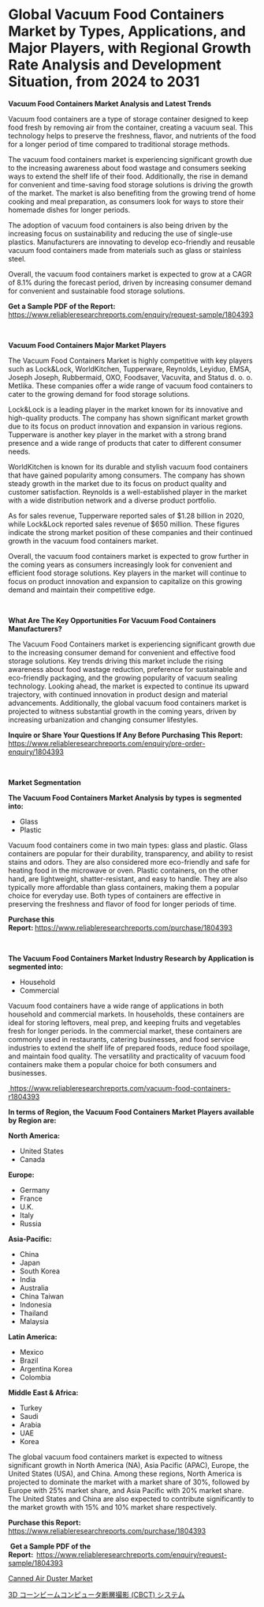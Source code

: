 <p><h1>Global Vacuum Food Containers Market by Types, Applications, and Major Players, with Regional Growth Rate Analysis and Development Situation, from 2024 to 2031</h1></p><p><strong>Vacuum Food Containers Market Analysis and Latest Trends</strong></p>
<p><p>Vacuum food containers are a type of storage container designed to keep food fresh by removing air from the container, creating a vacuum seal. This technology helps to preserve the freshness, flavor, and nutrients of the food for a longer period of time compared to traditional storage methods.</p><p>The vacuum food containers market is experiencing significant growth due to the increasing awareness about food wastage and consumers seeking ways to extend the shelf life of their food. Additionally, the rise in demand for convenient and time-saving food storage solutions is driving the growth of the market. The market is also benefiting from the growing trend of home cooking and meal preparation, as consumers look for ways to store their homemade dishes for longer periods.</p><p>The adoption of vacuum food containers is also being driven by the increasing focus on sustainability and reducing the use of single-use plastics. Manufacturers are innovating to develop eco-friendly and reusable vacuum food containers made from materials such as glass or stainless steel.</p><p>Overall, the vacuum food containers market is expected to grow at a CAGR of 8.1% during the forecast period, driven by increasing consumer demand for convenient and sustainable food storage solutions.</p></p>
<p><strong>Get a Sample PDF of the Report:&nbsp;</strong> <a href="https://www.reliableresearchreports.com/enquiry/request-sample/1804393">https://www.reliableresearchreports.com/enquiry/request-sample/1804393</a></p>
<p>&nbsp;</p>
<p><strong>Vacuum Food Containers Major Market Players</strong></p>
<p><p>The Vacuum Food Containers Market is highly competitive with key players such as Lock&Lock, WorldKitchen, Tupperware, Reynolds, Leyiduo, EMSA, Joseph Joseph, Rubbermaid, OXO, Foodsaver, Vacuvita, and Status d. o. o. Metlika. These companies offer a wide range of vacuum food containers to cater to the growing demand for food storage solutions.</p><p>Lock&Lock is a leading player in the market known for its innovative and high-quality products. The company has shown significant market growth due to its focus on product innovation and expansion in various regions. Tupperware is another key player in the market with a strong brand presence and a wide range of products that cater to different consumer needs.</p><p>WorldKitchen is known for its durable and stylish vacuum food containers that have gained popularity among consumers. The company has shown steady growth in the market due to its focus on product quality and customer satisfaction. Reynolds is a well-established player in the market with a wide distribution network and a diverse product portfolio.</p><p>As for sales revenue, Tupperware reported sales of $1.28 billion in 2020, while Lock&Lock reported sales revenue of $650 million. These figures indicate the strong market position of these companies and their continued growth in the vacuum food containers market.</p><p>Overall, the vacuum food containers market is expected to grow further in the coming years as consumers increasingly look for convenient and efficient food storage solutions. Key players in the market will continue to focus on product innovation and expansion to capitalize on this growing demand and maintain their competitive edge.</p></p>
<p>&nbsp;</p>
<p><strong>What Are The Key Opportunities For Vacuum Food Containers Manufacturers?</strong></p>
<p><p>The Vacuum Food Containers market is experiencing significant growth due to the increasing consumer demand for convenient and effective food storage solutions. Key trends driving this market include the rising awareness about food wastage reduction, preference for sustainable and eco-friendly packaging, and the growing popularity of vacuum sealing technology. Looking ahead, the market is expected to continue its upward trajectory, with continued innovation in product design and material advancements. Additionally, the global vacuum food containers market is projected to witness substantial growth in the coming years, driven by increasing urbanization and changing consumer lifestyles.</p></p>
<p><strong>Inquire or Share Your Questions If Any Before Purchasing This Report:</strong> <a href="https://www.reliableresearchreports.com/enquiry/pre-order-enquiry/1804393">https://www.reliableresearchreports.com/enquiry/pre-order-enquiry/1804393</a></p>
<p>&nbsp;</p>
<p><strong>Market Segmentation</strong></p>
<p><strong>The Vacuum Food Containers Market Analysis by types is segmented into:</strong></p>
<p><ul><li>Glass</li><li>Plastic</li></ul></p>
<p><p>Vacuum food containers come in two main types: glass and plastic. Glass containers are popular for their durability, transparency, and ability to resist stains and odors. They are also considered more eco-friendly and safe for heating food in the microwave or oven. Plastic containers, on the other hand, are lightweight, shatter-resistant, and easy to handle. They are also typically more affordable than glass containers, making them a popular choice for everyday use. Both types of containers are effective in preserving the freshness and flavor of food for longer periods of time.</p></p>
<p><strong>Purchase this Report:&nbsp;</strong><a href="https://www.reliableresearchreports.com/purchase/1804393">https://www.reliableresearchreports.com/purchase/1804393</a></p>
<p>&nbsp;</p>
<p><strong>The Vacuum Food Containers Market Industry Research by Application is segmented into:</strong></p>
<p><ul><li>Household</li><li>Commercial</li></ul></p>
<p><p>Vacuum food containers have a wide range of applications in both household and commercial markets. In households, these containers are ideal for storing leftovers, meal prep, and keeping fruits and vegetables fresh for longer periods. In the commercial market, these containers are commonly used in restaurants, catering businesses, and food service industries to extend the shelf life of prepared foods, reduce food spoilage, and maintain food quality. The versatility and practicality of vacuum food containers make them a popular choice for both consumers and businesses.</p></p>
<p><a href="https://www.reliableresearchreports.com/vacuum-food-containers-r1804393">&nbsp;https://www.reliableresearchreports.com/vacuum-food-containers-r1804393</a></p>
<p><strong>In terms of Region, the Vacuum Food Containers Market Players available by Region are:</strong></p>
<p>
    <p> <strong> North America: </strong>
        <ul>
            <li>United States</li>
            <li>Canada</li>
        </ul>
        </p> 
    <p> <strong> Europe: </strong>
        <ul>
            <li>Germany</li>
            <li>France</li>
            <li>U.K.</li>
            <li>Italy</li>
            <li>Russia</li>
        </ul>
        </p> 
    <p> <strong> Asia-Pacific: </strong>
        <ul>
            <li>China</li>
            <li>Japan</li>
            <li>South Korea</li>
            <li>India</li>
            <li>Australia</li>
            <li>China Taiwan</li>
            <li>Indonesia</li>
            <li>Thailand</li>
            <li>Malaysia</li>
        </ul>
        </p> 
    <p> <strong> Latin America: </strong>
        <ul>
            <li>Mexico</li>
            <li>Brazil</li>
            <li>Argentina Korea</li>
            <li>Colombia</li>
        </ul>
        </p> 
    <p> <strong> Middle East & Africa: </strong>
        <ul>
            <li>Turkey</li>
            <li>Saudi</li>
            <li>Arabia</li>
            <li>UAE</li>
            <li>Korea</li>
        </ul>
    </p>
    </p>
<p><p>The global vacuum food containers market is expected to witness significant growth in North America (NA), Asia Pacific (APAC), Europe, the United States (USA), and China. Among these regions, North America is projected to dominate the market with a market share of 30%, followed by Europe with 25% market share, and Asia Pacific with 20% market share. The United States and China are also expected to contribute significantly to the market growth with 15% and 10% market share respectively.</p></p>
<p><strong>Purchase this Report: </strong><a href="https://www.reliableresearchreports.com/purchase/1804393">https://www.reliableresearchreports.com/purchase/1804393</a></p>
<p>&nbsp;<strong>Get a Sample PDF of the Report:&nbsp;&nbsp;</strong><a href="https://www.reliableresearchreports.com/enquiry/request-sample/1804393">https://www.reliableresearchreports.com/enquiry/request-sample/1804393</a></p>
<p><strong></strong></p>
<p><p><a href="https://github.com/sowravmitra0/Market-Research-Report-List-1/blob/main/canned-air-duster-market.md">Canned Air Duster Market</a></p><p><a href="https://github.com/one-cool-chick/Market-Research-Report-List-2/blob/main/3067851141668.md">3D コーンビームコンピュータ断層撮影 (CBCT) システム</a></p></p>
